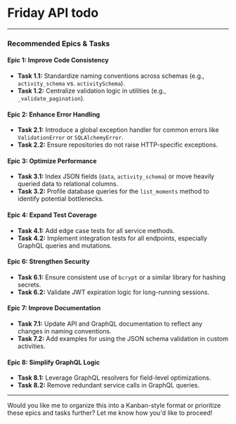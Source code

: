 # Friday API todo

---

### **Recommended Epics & Tasks**

#### **Epic 1: Improve Code Consistency**
- **Task 1.1:** Standardize naming conventions across schemas (e.g., `activity_schema` vs. `activitySchema`).
- **Task 1.2:** Centralize validation logic in utilities (e.g., `_validate_pagination`).

#### **Epic 2: Enhance Error Handling**
- **Task 2.1:** Introduce a global exception handler for common errors like `ValidationError` or `SQLAlchemyError`.
- **Task 2.2:** Ensure repositories do not raise HTTP-specific exceptions.

#### **Epic 3: Optimize Performance**
- **Task 3.1:** Index JSON fields (`data`, `activity_schema`) or move heavily queried data to relational columns.
- **Task 3.2:** Profile database queries for the `list_moments` method to identify potential bottlenecks.

#### **Epic 4: Expand Test Coverage**
- **Task 4.1:** Add edge case tests for all service methods.
- **Task 4.2:** Implement integration tests for all endpoints, especially GraphQL queries and mutations.

#### **Epic 6: Strengthen Security**
- **Task 6.1:** Ensure consistent use of `bcrypt` or a similar library for hashing secrets.
- **Task 6.2:** Validate JWT expiration logic for long-running sessions.

#### **Epic 7: Improve Documentation**
- **Task 7.1:** Update API and GraphQL documentation to reflect any changes in naming conventions.
- **Task 7.2:** Add examples for using the JSON schema validation in custom activities.

#### **Epic 8: Simplify GraphQL Logic**
- **Task 8.1:** Leverage GraphQL resolvers for field-level optimizations.
- **Task 8.2:** Remove redundant service calls in GraphQL queries.

---

Would you like me to organize this into a Kanban-style format or prioritize these epics and tasks further? Let me know how you'd like to proceed!